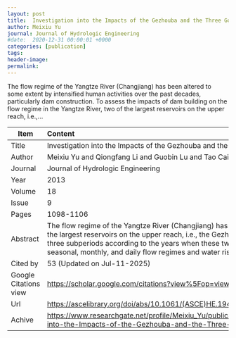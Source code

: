 ```yaml
---
layout: post
title:  Investigation into the Impacts of the Gezhouba and the Three Gorges Reservoirs on the Flow Regime of the Yangtze River
author: Meixiu Yu
journal: Journal of Hydrologic Engineering
#date:  2020-12-31 00:00:01 +0000
categories: [publication]
tags: 
header-image: 
permalink: 
---
```

The flow regime of the Yangtze River (Changjiang) has been altered to some extent by intensified human activities over the past decades, particularly dam construction. To assess the impacts of dam building on the flow regime in the Yangtze River, two of the largest reservoirs on the upper reach, i.e.,...
<!--the above is the excerpt-->
<!--more-->
<!--the following is the text-->


| Item           | Content    	|
| ---------------|:-------------|
| Title          | Investigation into the Impacts of the Gezhouba and the Three Gorges Reservoirs on the Flow Regime of the Yangtze River     	|
| Author         | Meixiu Yu and Qiongfang Li and Guobin Lu and Tao Cai and Wei Xie and Xue Bai    	|
| Journal        | Journal of Hydrologic Engineering   	|
| Year           | 2013  		|
| Volume         | 18	   	|
| Issue          | 9	   	|
| Pages          | 1098-1106	   	|
| Abstract       | The flow regime of the Yangtze River (Changjiang) has been altered to some extent by intensified human activities over the past decades, particularly dam construction. To assess the impacts of dam building on the flow regime in the Yangtze River, two of the largest reservoirs on the upper reach, i.e., the Gezhouba and Three Gorges reservoirs, have been selected as case study sites. To analyze the changes in flow regime between predam and postdam periods, the whole study period was divided into three subperiods according to the years when these two reservoirs started to store water. On the basis of the time series of daily flow discharge from four key hydrological stations, i.e., Cuntan, Yichang, Hankou, and Datong, the alterations in annual, seasonal, monthly, and daily flow regimes and water rising or falling regime in different subperiods were investigated and the driving forces were explored. The results …	|
| Cited by		 | 53 (Updated on Jul-11-2025)   	|
| Google Citations view | <https://scholar.google.com/citations?view%5Fop=view%5Fcitation&hl=en&citation%5Ffor%5Fview=ly9d4IgAAAAJ:ufrVoPGSRksC>		|
| Url  			 | <https://ascelibrary.org/doi/abs/10.1061/(ASCE)HE.1943-5584.0000545>		|
| Achive 	     | <https://www.researchgate.net/profile/Meixiu_Yu/publication/276985288_Investigation_into_the_Impacts_of_the_Gezhouba_and_the_Three_Gorges_Reservoirs_on_the_Flow_Regime_of_the_Yangtze_River/links/5d9305dba6fdcc2554a985a4/Investigation-into-the-Impacts-of-the-Gezhouba-and-the-Three-Gorges-Reservoirs-on-the-Flow-Regime-of-the-Yangtze-River.pdf>	|


